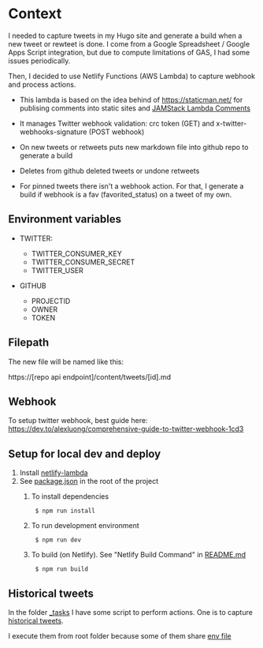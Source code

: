 # Context

I needed to capture tweets in my Hugo site and generate a build when a new tweet or rewteet is done. I come from a Google Spreadsheet / Google Apps Script integration, but due to compute limitations of GAS, I had some issues periodically. 

Then, I decided to use Netlify Functions (AWS Lambda) to capture webhook and process actions.

* This lambda is based on the idea behind of https://staticman.net/ for publising comments into static sites and [JAMStack Lambda Comments](https://github.com/davidayalas/jamstack-lambda-comments)

* It manages Twitter webhook validation: crc token (GET) and x-twitter-webhooks-signature (POST webhook)
* On new tweets or retweets puts new markdown file into github repo to generate a build
* Deletes from github deleted tweets or undone retweets 
* For pinned tweets there isn't a webhook action. For that, I generate a build if webhook is a fav (favorited_status) on a tweet of my own.

## Environment variables

* TWITTER:
    * TWITTER_CONSUMER_KEY
    * TWITTER_CONSUMER_SECRET
    * TWITTER_USER

* GITHUB
    * PROJECTID
    * OWNER
    * TOKEN

## Filepath

The new file will be named like this:

https://[repo api endpoint]/content/tweets/[id].md

## Webhook

To setup twitter webhook, best guide here: https://dev.to/alexluong/comprehensive-guide-to-twitter-webhook-1cd3

## Setup for local dev and deploy

1. Install [netlify-lambda](https://github.com/netlify/netlify-lambda)
1. See [package.json](../package.json) in the root of the project
    1. To install dependencies
        
            $ npm run install
    1. To run development environment
        
            $ npm run dev

    1. To build (on Netlify). See "Netlify Build Command" in [README.md](../README.md#netlify-build-command)

            $ npm run build 

## Historical tweets

In the folder [_tasks](../tasks) I have some script to perform actions. One is to capture [historical tweets](../_tasks/historical_tweets/index.js). 

I execute them from root folder because some of them share [env file](../.env)